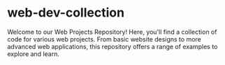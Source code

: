 # web-dev-collection
Welcome to our Web Projects Repository! Here, you'll find a collection of code for various web projects. From basic website designs to more advanced web applications, this repository offers a range of examples to explore and learn.
